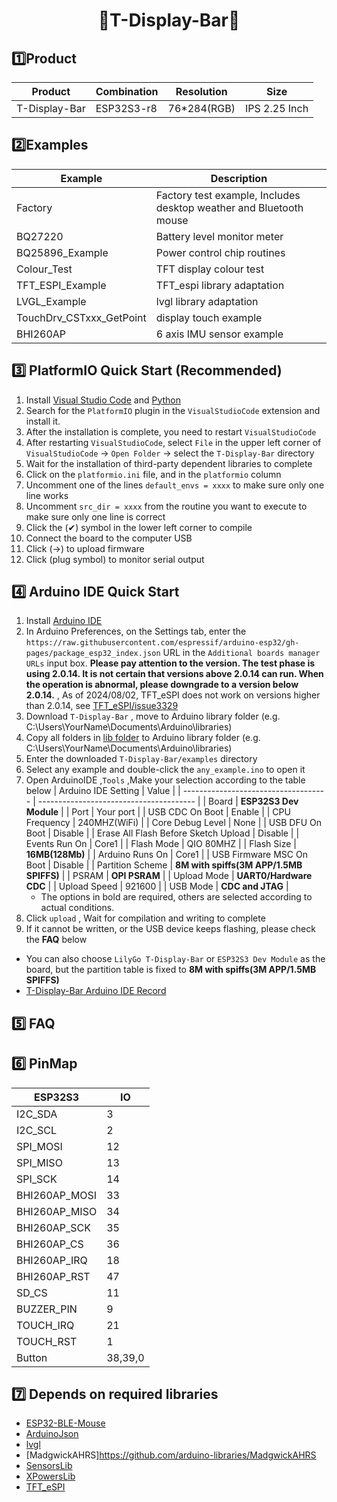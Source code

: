 <h1 align = "center">🌟T-Display-Bar🌟</h1> 

## 1️⃣Product
| Product       | Combination | Resolution  | Size          |
| ------------- | ----------- | ----------- | ------------- |
| T-Display-Bar | ESP32S3-r8  | 76*284(RGB) | IPS 2.25 Inch |

## 2️⃣Examples
| Example                  | Description                                                        |
| ------------------------ | ------------------------------------------------------------------ |
| Factory                  | Factory test example, Includes desktop weather and Bluetooth mouse |
| BQ27220                  | Battery level monitor meter                                        |
| BQ25896_Example          | Power control chip routines                                        |
| Colour_Test              | TFT display colour test                                            |
| TFT_ESPI_Example         | TFT_espi library adaptation                                        |
| LVGL_Example             | lvgl library adaptation                                            |
| TouchDrv_CSTxxx_GetPoint | display touch example                                              |
| BHI260AP                 | 6 axis IMU sensor example                                          |

## 3️⃣ PlatformIO Quick Start (Recommended)
1. Install [Visual Studio Code](https://code.visualstudio.com/) and [Python](https://www.python.org/)
2. Search for the `PlatformIO` plugin in the `VisualStudioCode` extension and install it.
3. After the installation is complete, you need to restart `VisualStudioCode`
4. After restarting `VisualStudioCode`, select `File` in the upper left corner of `VisualStudioCode` -> `Open Folder` -> select the `T-Display-Bar` directory
5. Wait for the installation of third-party dependent libraries to complete
6. Click on the `platformio.ini` file, and in the `platformio` column
7. Uncomment one of the lines `default_envs = xxxx` to make sure only one line works
8. Uncomment `src_dir = xxxx` from the routine you want to execute to make sure only one line is correct
9. Click the (✔) symbol in the lower left corner to compile
10. Connect the board to the computer USB
11. Click (→) to upload firmware
12. Click (plug symbol) to monitor serial output

## 4️⃣ Arduino IDE Quick Start
1. Install [Arduino IDE](https://www.arduino.cc/en/software)
2. In Arduino Preferences, on the Settings tab, enter the `https://raw.githubusercontent.com/espressif/arduino-esp32/gh-pages/package_esp32_index.json` URL in the `Additional boards manager URLs` input box. **Please pay attention to the version. The test phase is using 2.0.14. It is not certain that versions above 2.0.14 can run. When the operation is abnormal, please downgrade to a version below 2.0.14.** , As of 2024/08/02, TFT_eSPI does not work on versions higher than 2.0.14, see [TFT_eSPI/issue3329](https://github.com/Bodmer/TFT_eSPI/issues/3329)
3. Download `T-Display-Bar` , move to Arduino library folder (e.g. C:\Users\YourName\Documents\Arduino\libraries)
4. Copy all folders in [lib folder](./lib/) to Arduino library folder (e.g. C:\Users\YourName\Documents\Arduino\libraries)
5. Enter the downloaded `T-Display-Bar/examples` directory
6. Select any example and double-click the `any_example.ino` to open it
7. Open ArduinoIDE ,`Tools` ,Make your selection according to the table below
    | Arduino IDE Setting                  | Value                                   |
    | ------------------------------------ | --------------------------------------- |
    | Board                                | **ESP32S3 Dev Module**                  |
    | Port                                 | Your port                               |
    | USB CDC On Boot                      | Enable                                  |
    | CPU Frequency                        | 240MHZ(WiFi)                            |
    | Core Debug Level                     | None                                    |
    | USB DFU On Boot                      | Disable                                 |
    | Erase All Flash Before Sketch Upload | Disable                                 |
    | Events Run On                        | Core1                                   |
    | Flash Mode                           | QIO 80MHZ                               |
    | Flash Size                           | **16MB(128Mb)**                         |
    | Arduino Runs On                      | Core1                                   |
    | USB Firmware MSC On Boot             | Disable                                 |
    | Partition Scheme                     | **8M with spiffs(3M APP/1.5MB SPIFFS)** |
    | PSRAM                                | **OPI PSRAM**                           |
    | Upload Mode                          | **UART0/Hardware CDC**                  |
    | Upload Speed                         | 921600                                  |
    | USB Mode                             | **CDC and JTAG**                        |
    * The options in bold are required, others are selected according to actual conditions.
8. Click `upload` , Wait for compilation and writing to complete
9. If it cannot be written, or the USB device keeps flashing, please check the **FAQ** below

* You can also choose `LilyGo T-Display-Bar` or `ESP32S3 Dev Module` as the board, but the partition table is fixed to **8M with spiffs(3M APP/1.5MB SPIFFS)**
* [T-Display-Bar Arduino IDE Record](https://www.youtube.com/watch?v=PgtxisFvMcc) 

## 5️⃣ FAQ

## 6️⃣ PinMap
| ESP32S3       | IO      |
| ------------- | ------- |
| I2C_SDA       | 3       |
| I2C_SCL       | 2       |
| SPI_MOSI      | 12      |
| SPI_MISO      | 13      |
| SPI_SCK       | 14      |
| BHI260AP_MOSI | 33      |
| BHI260AP_MISO | 34      |
| BHI260AP_SCK  | 35      |
| BHI260AP_CS   | 36      |
| BHI260AP_IRQ  | 18      |
| BHI260AP_RST  | 47      |
| SD_CS         | 11      |
| BUZZER_PIN    | 9       |
| TOUCH_IRQ     | 21      |
| TOUCH_RST     | 1       |
| Button        | 38,39,0 |
 
## 7️⃣ Depends on required libraries
* [ESP32-BLE-Mouse](https://github.com/T-vK/ESP32-BLE-Mouse)
* [ArduinoJson](https://github.com/bblanchon/ArduinoJson)
* [lvgl](https://github.com/lvgl/lvgl)
* [MadgwickAHRS]https://github.com/arduino-libraries/MadgwickAHRS
* [SensorsLib](https://github.com/lewisxhe/SensorsLib)
* [XPowersLib](https://github.com/lewisxhe/XPowersLib)
* [TFT_eSPI](https://github.com/Bodmer/TFT_eSPI)
